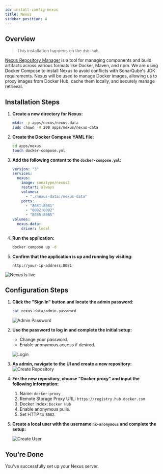 ```yaml
---
id: install-config-nexus
title: Nexus
sidebar_position: 4
---
```


## Overview

> This installation happens on the `dsb-hub`.

[Nexus Repository Manager](https://www.sonatype.com/products/sonatype-nexus-oss) is a tool for managing components and build artifacts across various formats like Docker, Maven, and npm. We are using Docker Compose to install Nexus to avoid conflicts with SonarQube's JDK requirements. Nexus will be used to manage Docker images, allowing us to proxy images from Docker Hub, cache them locally, and securely manage retrieval.

## Installation Steps

1. **Create a new directory for Nexus:**

   ```bash
   mkdir -p apps/nexus/nexus-data
   sudo chown -R 200 apps/nexus/nexus-data
   ```

2. **Create the Docker Compose YAML file:**

   ```bash
   cd apps/nexus
   touch docker-compose.yml
   ```

3. **Add the following content to the `docker-compose.yml`:**

   ```yaml
   version: "3"
   services:
     nexus:
       image: sonatype/nexus3
       restart: always
       volumes:
         - "./nexus-data:/nexus-data"
       ports:
         - "8081:8081"
         - "8082:8082"
         - "8085:8085"
   volumes:
     nexus-data:
       driver: local
   ```

4. **Run the application:**

   ```bash
   docker compose up -d
   ```

5. **Confirm that the application is up and running by visiting:**

   ```text
   http://your-ip-address:8081
   ```

![Nexus is live](/img/projects/devsecops-home-lab/installation-and-configuration/nexus-initial-view.png)

## Configuration Steps

1. **Click the "Sign In" button and locate the admin password:**

   ```bash
   cat nexus-data/admin.password
   ```

   ![Admin Password](/img/projects/devsecops-home-lab/installation-and-configuration/nexus-found-admin-pw.png)

2. **Use the password to log in and complete the initial setup:**

   - Change your password.
   - Enable anonymous access if desired.

   ![Login](/img/projects/devsecops-home-lab/installation-and-configuration/nexus-change-admin-pw.png)

3. **As admin, navigate to the UI and create a new repository:**
   ![Create Repository](/img/projects/devsecops-home-lab/installation-and-configuration/nexus-create-repository.png)

4. **For the new repository, choose "Docker proxy" and input the following information:**

   1. Name: `docker-proxy`
   2. Remote Storage Proxy URL: `https://registry.hub.docker.com`
   3. Docker Index: `Docker Hub`
   4. Enable anonymous pulls.
   5. Set HTTP to `8082`.

5. **Create a local user with the username `nx-anonymous` and complete the setup:**

   ![Create User](/img/projects/devsecops-home-lab/installation-and-configuration/nexus-create-user.png)

## You're Done

You've successfully set up your Nexus server.
